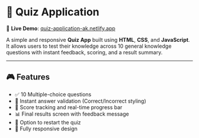 # 🧠 Quiz Application

🔗 **Live Demo**: [quiz-application-ak.netlify.app](https://quiz-application-ak.netlify.app/)

A simple and responsive **Quiz App** built using **HTML**, **CSS**, and **JavaScript**. It allows users to test their knowledge across 10 general knowledge questions with instant feedback, scoring, and a result summary.

---

## 🎮 Features

- ✅ 10 Multiple-choice questions
- 🎯 Instant answer validation (Correct/Incorrect styling)
- 🧾 Score tracking and real-time progress bar
- 📊 Final results screen with feedback message
- 🔁 Option to restart the quiz
- 📱 Fully responsive design
